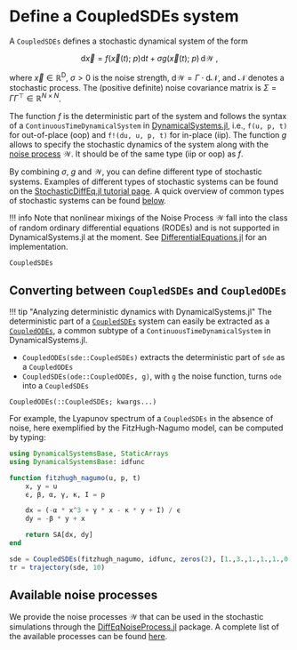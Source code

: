 # Define a CoupledSDEs system

A `CoupledSDEs` defines a stochastic dynamical system of the form

```math
\text{d}\vec x = f(\vec x(t); \ p)  \text{d}t + \sigma g(\vec x(t);  \ p) \, \text{d}\mathcal{W} \ ,
```
where $\vec x \in \mathbb{R}^\text{D}$, $\sigma > 0$ is the noise strength, $\text{d}\mathcal{W}=\Gamma \cdot \text{d}\mathcal{N}$, and $\mathcal N$ denotes a stochastic process. The (positive definite) noise covariance matrix is $\Sigma = \Gamma \Gamma^\top \in \mathbb R^{N\times N}$.

The function $f$ is the deterministic part of the system and follows the syntax of a `ContinuousTimeDynamicalSystem` in [DynamicalSystems.jl](https://juliadynamics.github.io/DynamicalSystems.jl/latest/tutorial/), i.e., `f(u, p, t)` for out-of-place (oop) and `f!(du, u, p, t)` for in-place (iip). The function $g$ allows to specify the stochastic dynamics of the system along with the [noise process](#noise-process) $\mathcal{W}$. It should be of the same type (iip or oop) as $f$.

By combining $\sigma$, $g$ and $\mathcal{W}$, you can define different type of stochastic systems. Examples of different types of stochastic systems can be found on the [StochasticDiffEq.jl tutorial page](https://docs.sciml.ai/DiffEqDocs/stable/tutorials/sde_example/). A quick overview of common types of stochastic systems can be found [below](#Defining-stochastic-dynamics).

!!! info
    Note that nonlinear mixings of the Noise Process $\mathcal{W}$ fall into the class of random ordinary differential equations (RODEs) and is not supported in DynamicalSystems.jl at the moment. See [DifferentialEquations.jl](https://docs.sciml.ai/DiffEqDocs/stable/tutorials/rode_example/) for an implementation.

```@docs
CoupledSDEs
```

## Converting between `CoupledSDEs` and `CoupledODEs`

!!! tip "Analyzing deterministic dynamics with DynamicalSystems.jl"
    The deterministic part of a [`CoupledSDEs`](@ref) system can easily be extracted as a 
    [`CoupledODEs`](https://juliadynamics.github.io/DynamicalSystems.jl/dev/tutorial/#DynamicalSystemsBase.CoupledODEs), a common subtype of a `ContinuousTimeDynamicalSystem` in DynamicalSystems.jl.

- `CoupledODEs(sde::CoupledSDEs)` extracts the deterministic part of `sde` as a `CoupledODEs`
- `CoupledSDEs(ode::CoupledODEs, g)`, with `g` the noise function, turns `ode` into a `CoupledSDEs`

```@docs
CoupledODEs(::CoupledSDEs; kwargs...)
```
For example, the
Lyapunov spectrum of a `CoupledSDEs` in the absence of noise, here exemplified by the
FitzHugh-Nagumo model, can be computed by typing:

```julia
using DynamicalSystemsBase, StaticArrays
using DynamicalSystemsBase: idfunc

function fitzhugh_nagumo(u, p, t)
    x, y = u
    ϵ, β, α, γ, κ, I = p

    dx = (-α * x^3 + γ * x - κ * y + I) / ϵ
    dy = -β * y + x

    return SA[dx, dy]
end

sde = CoupledSDEs(fitzhugh_nagumo, idfunc, zeros(2), [1.,3.,1.,1.,1.,0.], 0.1)
tr = trajectory(sde, 10)
```

## Available noise processes
We provide the noise processes $\mathcal{W}$ that can be used in the stochastic simulations through the [DiffEqNoiseProcess.jl](https://docs.sciml.ai/DiffEqNoiseProcess/stable) package. A complete list of the available processes can be found [here](https://docs.sciml.ai/DiffEqNoiseProcess/stable/noise_processes/).
```


